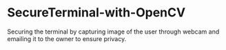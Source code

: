# SecureTerminal-with-OpenCV
Securing the terminal by capturing image of the user  through webcam and emailing it to the owner to ensure privacy.
